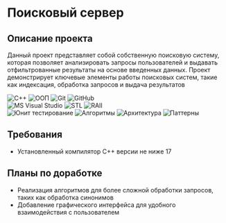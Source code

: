 # Поисковый сервер

## Описание проекта
Данный проект представляет собой собственную поисковую систему, которая позволяет анализировать запросы пользователей и выдавать отфильтрованные результаты на основе введенных данных. Проект демонстрирует ключевые элементы работы поисковых систем, такие как индексация, обработка запросов и выдача результатов

![C++](https://img.shields.io/badge/C++-blue?logo=c%2B%2B&style=flat-square)
![ООП](https://img.shields.io/badge/ООП-red?style=flat-square)
![Git](https://img.shields.io/badge/Git-orange?logo=git&style=flat-square)
![GitHub](https://img.shields.io/badge/GitHub-black?logo=github&style=flat-square)
<br>
![MS Visual Studio](https://img.shields.io/badge/MS%20Visual%20Studio-lightblue?style=flat-square)
![STL](https://img.shields.io/badge/STL-lightgreen?style=flat-square)
![RAII](https://img.shields.io/badge/RAII-green?style=flat-square)
<br>
![Юнит тестирование](https://img.shields.io/badge/Юнит%20тестирование-yellowgreen?style=flat-square)
![Алгоритмы](https://img.shields.io/badge/Алгоритмы-orange?style=flat-square)
![Архитектура](https://img.shields.io/badge/Архитектура-lightgrey?style=flat-square)
![Паттерны](https://img.shields.io/badge/Паттерны-lightcoral?style=flat-square)

## Требования
- Установленный компилятор C++ версии не ниже 17

## Планы по доработке
- Реализация алгоритмов для более сложной обработки запросов, таких как обработка синонимов
- Добавление графического интерфейса для удобного взаимодействия с пользователем